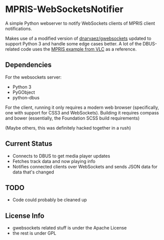 # MPRIS-WebSocketsNotifier

A simple Python webserver to notify WebSockets clients of MPRIS client notifications.

Makes use of a modified version of [dnarvaez/gwebsockets](https://github.com/dnarvaez/gwebsockets) updated to support Python 3 and handle some edge cases better. A lot of the DBUS-related code uses the [MPRIS example from VLC](https://www.videolan.org/developers/vlc/extras/misc/mpris.py) as a reference.

## Dependencies

For the websockets server:

- Python 3
- PyGObject
- python-dbus

For the client, running it only requires a modern web browser (specifically, one with support for CSS3 and WebSockets). Building it requires compass and bower (essentially, the Foundation SCSS build requirements)

(Maybe others, this was definitely hacked together in a rush)

## Current Status
- Connects to DBUS to get media player updates
- Fetches track data and now playing info
- Notifies connected clients over WebSockets and sends JSON data for data that's changed

## TODO
- Code could probably be cleaned up

## License Info
- gwebsockets related stuff is under the Apache License
- the rest is under GPL
